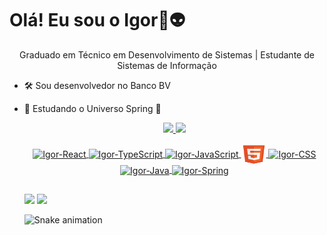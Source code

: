 
<h1>Olá! Eu sou o Igor👋👽</h1>
<p align= "center">Graduado em Técnico em Desenvolvimento de Sistemas | Estudante de Sistemas de Informação </p>

- 🛠 Sou desenvolvedor no Banco BV
- 🔬 Estudando o Universo Spring 🍃


  <div align= "center">
    <a href="https://github.com/mjigormj">
    <img height="180cm" src="https://github-readme-stats.vercel.app/api?username=mjigormj&show_icons=true&theme=tokyonight"/>
    <img height="180cm" src="https://github-readme-stats.vercel.app/api/top-langs/?username=mjigormj&layout=compact&langs_count=8&theme=tokyonight"/>
  </div>
  <div align= "center"><br>
    <img align="center" alt="Igor-React" height="30" width="40" src="https://cdn.jsdelivr.net/gh/devicons/devicon/icons/react/react-original.svg" style="max-width: 100%;">
    <img align="center" alt="Igor-TypeScript" height="30" width="40" src="https://cdn.jsdelivr.net/gh/devicons/devicon/icons/typescript/typescript-original.svg" style="max-width: 100%;">
     <img align="center" alt="Igor-JavaScript" height="30" width="40" src="https://cdn.jsdelivr.net/gh/devicons/devicon/icons/javascript/javascript-plain.svg" style="max-width: 100%;">   
    <img align="center" alt="Igor-HTML" height="30" width="40" src="https://raw.githubusercontent.com/devicons/devicon/master/icons/html5/html5-original.svg" style="max-width: 100%;">
    <img align="center" alt="Igor-CSS" height="30" width="40" src="https://cdn.jsdelivr.net/gh/devicons/devicon/icons/css3/css3-original.svg" style="max-width: 100%;">
    <img align="center" alt="Igor-Java" height="30" width="40" src="https://cdn.jsdelivr.net/gh/devicons/devicon/icons/java/java-original.svg" style="max-width: 100%;">
    <img align="center" alt="Igor-Spring" height="30" width="40" src="https://cdn.jsdelivr.net/gh/devicons/devicon/icons/spring/spring-original.svg" style="max-width: 100%;">
  </div>
  
  ##
  
  <div>
      <a href="https://www.linkedin.com/in/igor-cruz-rodrigues-silva-a5102b193/" target="_blank"><img src="https://img.shields.io/badge/LinkedIn-0077B5?style=for-the-badge&logo=linkedin&logoColor=white" target="_blank"></a>
    <a href="mailto:igorcruzsilva17@gmail.com" target="_blank"><img src="https://img.shields.io/badge/Gmail-D14836?style=for-the-badge&logo=gmail&logoColor=white" target="_blank"></a>

    ![Snake animation](https://github.com/mjigormj/mjigormj/blob/output/github-contribution-grid-snake.svg)
  </div>

